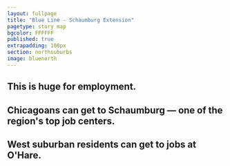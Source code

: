 ```yaml
---
layout: fullpage
title: "Blue Line - Schaumburg Extension"
pagetype: story map
bgcolor: FFFFFF
published: true
extrapadding: 100px
section: northsuburbs
image: bluenorth
---
```


<div class="mapstage"></div>

## This is huge for employment.

## Chicagoans can get to Schaumburg — one of the region's top job centers.

## West suburban residents can get to jobs at O'Hare.